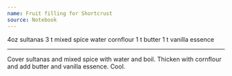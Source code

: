 ```yaml
---
name: Fruit filling for Shortcrust
source: Notebook
---
```


4oz sultanas
3 t mixed spice
water
cornflour
1 t butter
1 t vanilla essence

---

Cover sultanas and mixed spice with water and boil.  Thicken with cornflour and add butter and vanilla essence.  Cool.

